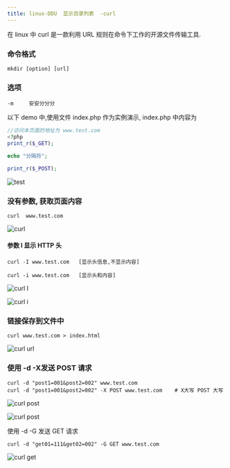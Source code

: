 ```yaml
---
title: linux-DDU  显示目录列表  -curl
---
```

在 linux 中 curl 是一款利用 URL 规则在命令下工作的开源文件传输工具.



### 命令格式

```
mkdir [option] [url]
```

### 选项

```
-m     安安分分分
```

以下 demo 中,使用文件  index.php 作为实例演示, index.php 中内容为

```php
//访问本页面的地址为 www.test.com
<?php
print_r($_GET);

echo "分隔符";

print_r($_POST);
```

![test](/img/ubuntu/linux_command/linux_curl/test.png "test")

### 没有参数, 获取页面内容

```
curl  www.test.com
```

![curl](/img/ubuntu/linux_command/linux_curl/curl_01.png "curl")

#### 参数 I 显示 HTTP 头

```
curl -I www.test.com   [显示头信息,不显示内容]

curl -i www.test.com   [显示头和内容]
```

![curl I](/img/ubuntu/linux_command/linux_curl/curl_I.png "curl I")

![curl i](/img/ubuntu/linux_command/linux_curl/curl_ii.png "curl i")

### 链接保存到文件中

```
curl www.test.com > index.html
```

![curl url](/img/ubuntu/linux_command/linux_curl/curl_url.png "curl url")

### 使用 -d  -X发送  POST 请求

```
curl -d "post1=001&post2=002" www.test.com
curl -d "post1=001&post2=002" -X POST www.test.com    # X大写 POST 大写
```

![curl post](/img/ubuntu/linux_command/linux_curl/curl_post.png "curl post")

![curl post](/img/ubuntu/linux_command/linux_curl/curl_post02.png "curl post")

使用 -d -G 发送 GET 请求

```
curl -d "get01=111&get02=002" -G GET www.test.com
```

![curl get](/img/ubuntu/linux_command/linux_curl/curl_get.png "curl get")

































































